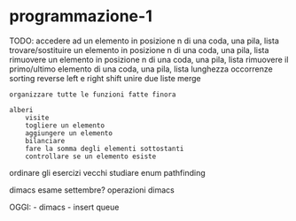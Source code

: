 # programmazione-1

TODO:
    accedere ad un elemento in posizione n di una coda, una pila, lista
    trovare/sostituire un elemento in posizione n di una coda, una pila, lista
    rimuovere un elemento in posizione n di una coda, una pila, lista
    rimuovere il primo/ultimo elemento di una coda, una pila, lista 
    lunghezza
    occorrenze
    sorting
    reverse
    left e right shift
    unire due liste
    merge

    organizzare tutte le funzioni fatte finora

    alberi
        visite
        togliere un elemento
        aggiungere un elemento
        bilanciare
        fare la somma degli elementi sottostanti
        controllare se un elemento esiste
        

ordinare gli esercizi vecchi
studiare enum
pathfinding

dimacs esame settembre?
operazioni dimacs

OGGI:
    - dimacs
    - insert queue
